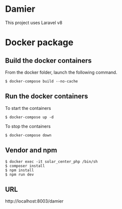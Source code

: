 Damier
===========
This project uses Laravel v8

# Docker package

## Build the docker containers   
From the docker folder, launch the following command.  

```shell
$ docker-compose build --no-cache
```

## Run the docker containers   
To start the containers

```shell
$ docker-compose up -d
```

To stop the containers 
 
```shell
$ docker-compose down
```

## Vendor and npm
```shell
$ docker exec -it solar_center_php /bin/sh
$ composer install
$ npm install
$ npm run dev
```

## URL
http://localhost:8003/damier
